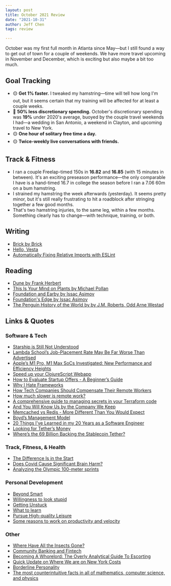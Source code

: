 ```yaml
---
layout: post
title: October 2021 Review
date: "2021-10-31"
author: Jeff Chen
tags: review

---
```


October was my first full month in Atlanta since May—but I still found a way to get out of town for a couple of weekends. We have more travel upcoming in November and December, which is exciting but also maybe a bit too much.

## Goal Tracking

- 🟡 **Get 1% faster.** I tweaked my hamstring—time will tell how long I'm out, but it seems certain that my training will be affected for at least a couple weeks.
- 🔴 **50% less discretionary spending.** October's discretionary spending was **19%** under 2020's average, buoyed by the couple travel weekends I had—a wedding in San Antonio, a weekend in Clayton, and upcoming travel to New York.
- 🟡 **One hour of solitary free time a day.**
- 🟡 **Twice-weekly live conversations with friends.**

<!-- excerpt -->

## Track & Fitness

- I ran a couple Freelap-timed 150s in **16.82** and **16.85** (with 15 minutes in between). It's an exciting preseason performance—the only comparable I have is a hand-timed 16.7 in college the season before I ran a 7.06 60m on a bum hamstring.
- I strained my hamstring the week afterwards (yesterday). It seems pretty minor, but it's still really frustrating to hit a roadblock after stringing together a few good months.
- That's two hamstring injuries, to the same leg, within a few months. Something clearly has to change—with technique, training, or both.

## Writing

- [Brick by Brick](https://jeffchen.dev/posts/Brick-by-Brick/)
- [Hello, Vesta](https://jeffchen.dev/posts/Hello-Vesta/)
- [Automatically Fixing Relative Imports with ESLint](https://jeffchen.dev/posts/Automatically-Fixing-Relative-Imports-with-ESLint/)

## Reading

- [Dune by Frank Herbert](https://www.goodreads.com/book/show/43419431-dune)
- [This Is Your Mind on Plants by Michael Pollan](https://www.goodreads.com/book/show/55952256-this-is-your-mind-on-plants)
- [Foundation and Earby by Issac Asimov](https://www.goodreads.com/book/show/58831305-foundation-and-earth)
- [Foundation's Edge by Issac Asimov](https://www.goodreads.com/book/show/55714095-foundation-s-edge)
- [The Penguin History of the World by by J.M. Roberts, Odd Arne Westad](https://www.goodreads.com/book/show/18925701-the-penguin-history-of-the-world)

## Links & Quotes

### Software & Tech

- [Starship is Still Not Understood](https://caseyhandmer.wordpress.com/2021/10/28/starship-is-still-not-understood/)
- [Lambda School’s Job-Placement Rate May Be Far Worse Than Advertised](https://www.businessinsider.com/lambda-school-promised-lucrative-tech-coding-career-low-job-placement-2021-10)
- [Apple’s M1 Pro, M1 Max SoCs Investigated: New Performance and Efficiency Heights](https://www.anandtech.com/show/17024/apple-m1-max-performance-review)
- [Speed up your ClojureScript Webapp](https://www.juxt.pro/blog/clojurescript-app-performance)
- [ How to Evaluate Startup Offers - A Beginner’s Guide](https://faingezicht.com/articles/2021/09/20/evaluating-startup-offers/)
- [Why I Hate Frameworks](https://www.fredrikholmqvist.com/pages/why-i-hate-frameworks.html)
- [How Tech Companies Should Compensate Their Remote Workers](https://codesubmit.io/blog/remote-work-compensation/)
- [How much slower is remote work?](https://www.lesswrong.com/posts/tN2CdskiLJxKDMF6k/how-much-slower-is-remote-work)
- [A comprehensive guide to managing secrets in your Terraform code](https://blog.gruntwork.io/a-comprehensive-guide-to-managing-secrets-in-your-terraform-code-1d586955ace1)
- [And You Will Know Us by the Company We Keep](https://www.eugenewei.com/blog/2021/9/29/and-you-will-know-us-by-the-company-we-keep)
- [Memcached vs Redis - More Different Than You Would Expect](https://engineering.kablamo.com.au/posts/2021/memcached-vs-redis-whats-the-difference/)
- [Boyd’s Management Model](https://danielbmarkham.com/boyd-ideas-as-a-management-model/)
- [20 Things I've Learned in my 20 Years as a Software Engineer](https://www.simplethread.com/20-things-ive-learned-in-my-20-years-as-a-software-engineer/)
- [Looking for Tether’s Money](https://www.bloomberg.com/opinion/articles/2021-10-07/matt-levine-s-money-stuff-looking-for-tether-s-money)
- [Where’s the 69 Billion Backing the Stablecoin Tether?](https://www.bloomberg.com/news/features/2021-10-07/crypto-mystery-where-s-the-69-billion-backing-the-stablecoin-tether?srnd=premium&sref=1kJVNqnU)

### Track, Fitness, & Health

- [The Difference Is in the Start](https://journals.lww.com/nsca-jscr/Fulltext/2012/02000/The_Difference_Is_in_the_Start__Impact_of_Timing.21.aspx)
- [Does Covid Cause Significant Brain Harm?](https://maximumtruth.substack.com/p/deep-dive-does-covid-cause-significant)
- [Analyzing the Olympic 100-meter sprints](https://www.hmmrmedia.com/2021/10/tokyo-sprint-analysis/)

### Personal Development

- [Beyond Smart](http://paulgraham.com/smart.html)
- [Willingness to look stupid](https://danluu.com/look-stupid/)
- [Getting Unstuck](https://www.kevinlondon.com/2021/10/14/asking-for-help.html)
- [What to learn](https://danluu.com/learn-what/)
- [Pursue High-quality Leisure](https://www.deprocrastination.co/blog/pursue-high-quality-leisure)
- [Some reasons to work on productivity and velocity](https://danluu.com/productivity-velocity/)

### Other

- [Where Have All the Insects Gone?](https://www.newyorker.com/magazine/2021/11/01/where-have-all-the-insects-gone-e-o-wilson-silent-earth)
- [Community Banking and Fintech](https://bam.kalzumeus.com/archive/community-banking-and-fintech/)
- [Becoming A Whorelord: The Overly Analytical Guide To Escorting](https://knowingless.com/2021/10/19/becoming-a-whorelord-the-overly-analytical-guide-to-escorting/)
- [Quick Update on Where We are on New York Costs](https://pedestrianobservations.com/2021/10/17/quick-update-on-where-we-are-on-new-york-costs/)
- [Borderline Personality](https://lorienpsych.com/2021/01/16/borderline/amp/)
- [The most counterintuitive facts in all of mathematics, computer science, and physics](https://axisofordinary.substack.com/p/the-most-counterintuitive-facts-in)

